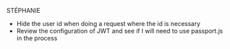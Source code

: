 STÉPHANIE
- Hide the user id when doing a request where the id is necessary
- Review the configuration of JWT and see if I will need to use passport.js in the process
